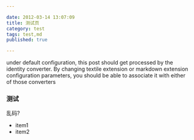 ```yaml
---

date: 2012-03-14 13:07:09
title: 测试页
category: test
tags: test,md
published: true

---
```


under default configuration, this post should get processed by the  
identity converter. By changing textile extension or markdown extension  
configuration parameters, you should be able to associate it with either  
of those converters  

### 测试

乱码?

* item1
* item2
